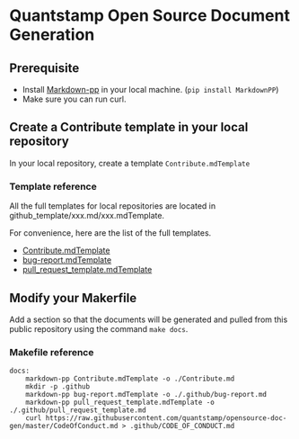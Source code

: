 
# Quantstamp Open Source Document Generation

## Prerequisite
* Install [Markdown-pp](https://github.com/jreese/markdown-pp#installationandusage) in your local machine. (`pip install MarkdownPP`)
* Make sure you can run curl.

## Create a Contribute template in your local repository

In your local repository, create a template `Contribute.mdTemplate`

### Template reference 

All the full templates for local repositories are located in github_template/xxx.md/xxx.mdTemplate.


For convenience, here are the list of the full templates.
* [Contribute.mdTemplate](https://raw.githubusercontent.com/quantstamp/opensource-doc-gen/master/github_template/Contribute.md/Contribute.mdTemplate) 
* [bug-report.mdTemplate](https://raw.githubusercontent.com/quantstamp/opensource-doc-gen/master/github_template/bug-report.md/bug-report.mdTemplate)
* [pull_request_template.mdTemplate](https://raw.githubusercontent.com/quantstamp/opensource-doc-gen/master/github_template/pull_request_template.md/pull_request_template.mdTemplate)

## Modify your Makerfile

Add a section so that the documents will be generated and pulled from this public repository using the command `make docs`.

### Makefile reference

```
docs:
	markdown-pp Contribute.mdTemplate -o ./Contribute.md
	mkdir -p .github
	markdown-pp bug-report.mdTemplate -o ./.github/bug-report.md
	markdown-pp pull_request_template.mdTemplate -o ./.github/pull_request_template.md
	curl https://raw.githubusercontent.com/quantstamp/opensource-doc-gen/master/CodeOfConduct.md > .github/CODE_OF_CONDUCT.md

```


